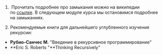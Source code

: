 1.  Прочитать подробнее про замыкания можно на википедии по [ссылке](https://en.wikipedia.org/wiki/Closure_(computer_programming)). В следующем модуле курса мы остановимся подробнее на замыканиях.


2. Рекомендуемые книги для дальнейшего углубленного изучения рекурсии:

  -  **Рубио-Санчес М.** "Введение в рекурсивное программирование"
- **Eric S. Roberts "**Thinking Recursively"